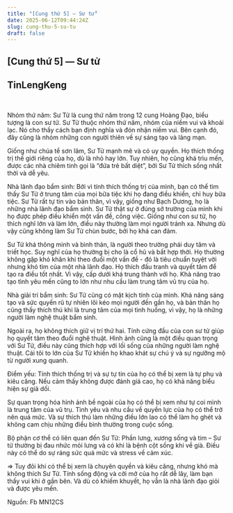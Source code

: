 ```yaml
---
title: "[Cung thứ 5] — Sư tử"
date: 2025-06-12T09:44:24Z
slug: cung-thu-5-su-tu
draft: false
---
```


## [Cung thứ 5] — Sư tử

## TinLengKeng

​

Nhóm thứ năm:
 Sư Tử là cung thứ năm trong 12 cung Hoàng Đạo, biểu tượng là con sư tử.  Sư Tử thuộc nhóm thứ năm, nhóm của niềm vui và khoái lạc. Nó cho thấy  cách bạn định nghĩa và đón nhận niềm vui. Bên cạnh đó, đây cũng là nhóm  những con người thiên về sự sáng tạo và lãng mạn.
 
 Giống như  chúa tể sơn lâm, Sư Tử mạnh mẽ và có uy quyền. Họ thích thống trị thế  giới riêng của họ, dù là nhỏ hay lớn. Tuy nhiên, họ cũng khá trìu mến,  được các nhà chiêm tinh gọi là “đứa trẻ bất diệt”, bởi Sư Tử thích sống  nhất thời và dễ yêu.
 
 Nhà lãnh đạo bẩm sinh:
 Bởi vì tính  thích thống trị của mình, bạn có thể tìm thấy Sư Tử ở trung tâm của mọi  bữa tiệc khi họ đang điều khiển, chỉ huy bữa tiệc. Sư Tử rất tự tin vào  bản thân, vì vậy, giống như Bạch Dương, họ là những nhà lãnh đạo bẩm  sinh. Sư Tử thật sự ở đúng sở trường của mình khi họ được phép điều  khiển một vấn đề, công việc. Giống như con sư tử, họ thích nghĩ lớn và  làm lớn, điều này thường làm mọi người tránh xa. Nhưng dù vậy cũng không  làm Sư Tử chùn bước, bởi họ khá can đảm.
 
 Sư Tử khá thông minh  và bình thản, là người theo trường phái duy tâm và triết học. Suy nghĩ  của họ thường bị cho là cổ hũ và bất hợp thời. Họ thường không gặp khó  khăn khi theo đuổi một vấn đề - đó là tiêu chuẩn tuyệt vời nhưng khó tìm  của một nhà lãnh đạo. Họ thích đấu tranh và quyết tâm để tạo ra điều  tốt nhất. Vì vậy, cấp dưới khá trung thành với họ. Khả năng trao tạo  tình yêu mến cũng to lớn như nhu cầu làm trung tâm vũ trụ của họ.
 
 Nhà giải trí bẩm sinh:
 Sư Tử cũng có mặt kịch tính của mình. Khả năng sáng tạo và sức quyến rũ  tự nhiên lôi kéo mọi người đến gần họ, và bản thân họ cũng thấy thích  thú khi là trung tâm của mọi tình huống, vì vậy, họ là những người làm  nghệ thuật bẩm sinh.
 
 Ngoài ra, họ không thích giữ vị trí thứ  hai. Tính cứng đầu của con sư tử giúp họ quyết tâm theo đuổi nghệ thuật.  Hình ảnh cũng là một điều quan trọng với Sư Tử, điều này cũng thích hợp  với lối sống của những người làm nghệ thuật. Cái tôi to lớn của Sư Tử  khiến họ khao khát sự chú ý và sự ngưỡng mộ từ người xung quanh.
 
 Điểm yếu:
 Tính thích thống trị và sự tự tin của họ có thể bị xem là tự phụ và  kiêu căng. Nếu cảm thấy không được đánh giá cao, họ có khả năng biểu  hiện sự giả dối.
 
 Sự quan trọng hóa hình ảnh bề ngoài của họ có  thể bị xem như tự coi mình là trung tâm của vũ trụ. Tình yêu và nhu cầu  về quyền lực của họ có thể trở nên quá mức. Và sự thích thú làm những  điều lớn lao có thể làm họ ghét và không cam chịu những điều bình thường  trong cuộc sống.
 
 Bộ phận cơ thể có liên quan đến Sư Tử:
  Phần lưng, xương sống và tim – Sư tử thường bị đau nhức mỏi lưng và có  khi là bệnh cột sống khi về già. Điều này có thể do sự ráng sức quá mức  và stress về cảm xúc.
 
 => Tuy đôi khi có thể bị xem là chuyên  quyền và kiêu căng, nhưng khó mà không thích Sư Tử. Tính sống động và  cởi mở của họ rất dễ lây, làm bạn thấy vui khi ở gần bên. Và dù có khiếm  khuyết, họ vẫn là nhà lãnh đạo giỏi và được yêu mến.




Nguồn: Fb MN12CS